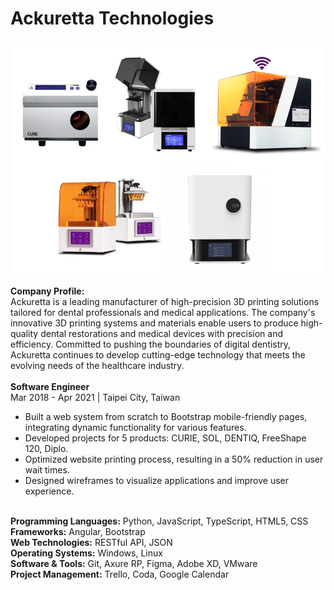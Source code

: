 # Ackuretta Technologies

![All Projects](https://raw.githubusercontent.com/starfish7982-crypto/Ackuretta/main/Projects/All%20Projects.png)

<b>Company Profile:</b><br>
Ackuretta is a leading manufacturer of high-precision 3D printing solutions tailored for dental professionals and medical applications. The company's innovative 3D printing systems and materials enable users to produce high-quality dental restorations and medical devices with precision and efficiency. Committed to pushing the boundaries of digital dentistry, Ackuretta continues to develop cutting-edge technology that meets the evolving needs of the healthcare industry.
<br>
<br>
<b>Software Engineer</b><br>
Mar 2018 - Apr 2021 | Taipei City, Taiwan<br>
<ul>
<li>Built a web system from scratch to Bootstrap mobile-friendly pages, integrating dynamic functionality for various features.</li>
<li>Developed projects for 5 products: CURIE, SOL, DENTIQ, FreeShape 120, Diplo.</li>
<li>Optimized website printing process, resulting in a 50% reduction in user wait times.</li>
<li>Designed wireframes to visualize applications and improve user experience.</li>
</ul>
<br>
<b>Programming Languages:</b> Python, JavaScript, TypeScript, HTML5, CSS</br>
<b>Frameworks:</b> Angular, Bootstrap</br>
<b>Web Technologies:</b> RESTful API, JSON</br>
<b>Operating Systems:</b> Windows, Linux</br>
<b>Software & Tools:</b> Git, Axure RP, Figma, Adobe XD, VMware</br>
<b>Project Management:</b> Trello, Coda, Google Calendar

